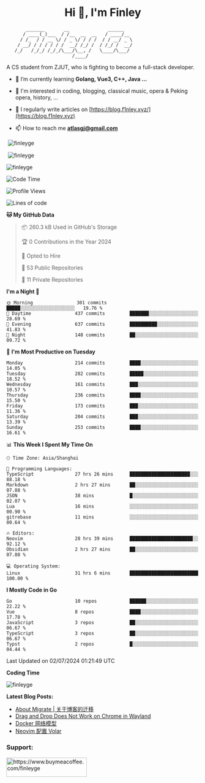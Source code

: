 <h1 align="center">Hi 👋, I'm Finley</h1>

```text
       _______       __              ______   
      / ____(_)___  / /__  __  __   / ____/__ 
     / /_  / / __ \/ / _ \/ / / /  / / __/ _ \
    / __/ / / / / / /  __/ /_/ /  / /_/ /  __/
   /_/   /_/_/ /_/_/\___/\__, /   \____/\___/
                        /____/                
```

<p align="left">

A CS student from ZJUT,
who is fighting to become a full-stack developer.

</p>

<p align="left">

- 🌱 I’m currently learning **Golang, Vue3, C++, Java ...**

- 🧠 I'm interested in coding, blogging, classical music, opera & Peking opera, history, ...

- 📝 I regularly write articles on [https://blog.f1nley.xyz/](https://blog.f1nley.xyz)

- 📫 How to reach me **atlasgj@gmail.com**

</p>

<p>&nbsp;<img align="center" src="https://github-readme-stats.vercel.app/api/top-langs/?username=finleyge&show_icons=true&locale=en&hide=javascript,html,tex" alt="finleyge" /></p>

<p>&nbsp;<img align="center" src="https://github-readme-stats.vercel.app/api?username=finleyge&show_icons=true&locale=en" alt="finleyge" /></p>

<p><img align="center" src="https://github-readme-streak-stats.herokuapp.com/?user=finleyge&" alt="finleyge" /></p>

<!--START_SECTION:waka-->
![Code Time](http://img.shields.io/badge/Code%20Time-1%2C626%20hrs%206%20mins-blue)

![Profile Views](http://img.shields.io/badge/Profile%20Views-0-blue)

![Lines of code](https://img.shields.io/badge/From%20Hello%20World%20I%27ve%20Written-1.2%20million%20lines%20of%20code-blue)

**🐱 My GitHub Data** 

> 📦 260.3 kB Used in GitHub's Storage 
 > 
> 🏆 0 Contributions in the Year 2024
 > 
> 💼 Opted to Hire
 > 
> 📜 53 Public Repositories 
 > 
> 🔑 11 Private Repositories 
 > 
**I'm a Night 🦉** 

```text
🌞 Morning                301 commits         █████░░░░░░░░░░░░░░░░░░░░   19.76 % 
🌆 Daytime                437 commits         ███████░░░░░░░░░░░░░░░░░░   28.69 % 
🌃 Evening                637 commits         ██████████░░░░░░░░░░░░░░░   41.83 % 
🌙 Night                  148 commits         ██░░░░░░░░░░░░░░░░░░░░░░░   09.72 % 
```
📅 **I'm Most Productive on Tuesday** 

```text
Monday                   214 commits         ████░░░░░░░░░░░░░░░░░░░░░   14.05 % 
Tuesday                  282 commits         █████░░░░░░░░░░░░░░░░░░░░   18.52 % 
Wednesday                161 commits         ███░░░░░░░░░░░░░░░░░░░░░░   10.57 % 
Thursday                 236 commits         ████░░░░░░░░░░░░░░░░░░░░░   15.50 % 
Friday                   173 commits         ███░░░░░░░░░░░░░░░░░░░░░░   11.36 % 
Saturday                 204 commits         ███░░░░░░░░░░░░░░░░░░░░░░   13.39 % 
Sunday                   253 commits         ████░░░░░░░░░░░░░░░░░░░░░   16.61 % 
```


📊 **This Week I Spent My Time On** 

```text
🕑︎ Time Zone: Asia/Shanghai

💬 Programming Languages: 
TypeScript               27 hrs 26 mins      ██████████████████████░░░   88.18 % 
Markdown                 2 hrs 27 mins       ██░░░░░░░░░░░░░░░░░░░░░░░   07.88 % 
JSON                     38 mins             █░░░░░░░░░░░░░░░░░░░░░░░░   02.07 % 
Lua                      16 mins             ░░░░░░░░░░░░░░░░░░░░░░░░░   00.90 % 
gitrebase                11 mins             ░░░░░░░░░░░░░░░░░░░░░░░░░   00.64 % 

🔥 Editors: 
Neovim                   28 hrs 39 mins      ███████████████████████░░   92.12 % 
Obsidian                 2 hrs 27 mins       ██░░░░░░░░░░░░░░░░░░░░░░░   07.88 % 

💻 Operating System: 
Linux                    31 hrs 6 mins       █████████████████████████   100.00 % 
```

**I Mostly Code in Go** 

```text
Go                       10 repos            ██████░░░░░░░░░░░░░░░░░░░   22.22 % 
Vue                      8 repos             ████░░░░░░░░░░░░░░░░░░░░░   17.78 % 
JavaScript               3 repos             ██░░░░░░░░░░░░░░░░░░░░░░░   06.67 % 
TypeScript               3 repos             ██░░░░░░░░░░░░░░░░░░░░░░░   06.67 % 
Typst                    2 repos             █░░░░░░░░░░░░░░░░░░░░░░░░   04.44 % 
```




 Last Updated on 02/07/2024 01:21:49 UTC
<!--END_SECTION:waka-->
**Coding Time**
<p>
       <img align="center" src="https://wakatime.com/share/@1f267603-cf28-47c9-a32c-2753500710e7/96d852e9-5832-42ff-acaa-a48a5371ba9d.svg" alt="finleyge" />
</p>

</p>


**Latest Blog Posts:**

<!-- BLOG-POST-LIST:START -->
- [About Migrate | 关于博客的迁移](https://blog.f1nley.xyz/post/about-migrate/)
- [Drag and Drop Does Not Work on Chrome in Wayland](https://blog.f1nley.xyz/post/web/drag-and-drop-doesnt-work-on-chrome-in-wayland/)
- [Docker 网络模型](https://blog.f1nley.xyz/post/docker/docker-network/)
- [Neovim 配置 Volar](https://blog.f1nley.xyz/post/vim/volar-config-in-2024/)
<!-- BLOG-POST-LIST:END -->

<h3 align="left">Support:</h3>

<p align="left">

<a href="https://www.buymeacoffee.com/finleyge"> <img align="left" src="https://cdn.buymeacoffee.com/buttons/v2/default-yellow.png" height="50" width="210" alt="https://www.buymeacoffee.com/finleyge" />

</a>
</p>
